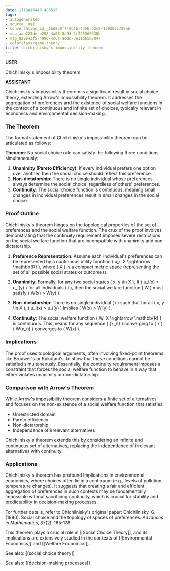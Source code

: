 ```yaml
---
date: 1718416443.485515
tags:
- autogenerated
- source__oai
- conversation_id__1bd859f7-0bfb-4356-b2c0-169386c729ab
- msg_aaa223de-e298-4a08-8a93-1c725568330b
- msg_829b43f5-4080-4c6f-addb-7e11db5b7847
- colorclass/game-theory
title: chichilnisky's impossibility theorem
---
```


**USER**

Chichilnisky's impossibility theorem


**ASSISTANT**

Chichilnisky's impossibility theorem is a significant result in social choice theory, extending Arrow's impossibility theorem. It addresses the aggregation of preferences and the existence of social welfare functions in the context of a continuous and infinite set of choices, typically relevant in economics and environmental decision-making.

### The Theorem

The formal statement of Chichilnisky's impossibility theorem can be articulated as follows:

**Theorem**: No social choice rule can satisfy the following three conditions simultaneously:
1. **Unanimity (Pareto Efficiency)**: If every individual prefers one option over another, then the social choice should reflect this preference.
2. **Non-dictatorship**: There is no single individual whose preferences always determine the social choice, regardless of others' preferences.
3. **Continuity**: The social choice function is continuous, meaning small changes in individual preferences result in small changes in the social choice.

### Proof Outline

Chichilnisky's theorem hinges on the topological properties of the set of preferences and the social welfare function. The crux of the proof involves demonstrating that the continuity requirement imposes severe restrictions on the social welfare function that are incompatible with unanimity and non-dictatorship.

1. **Preference Representation**: Assume each individual's preferences can be represented by a continuous utility function \( u_i: X \rightarrow \mathbb{R} \), where \( X \) is a compact metric space (representing the set of all possible social states or outcomes).

2. **Unanimity**: Formally, for any two social states \( x, y \in X \), if \( u_i(x) > u_i(y) \) for all individuals \( i \), then the social welfare function \( W \) must satisfy \( W(x) > W(y) \).

3. **Non-dictatorship**: There is no single individual \( i \) such that for all \( x, y \in X \), \( u_i(x) > u_i(y) \) implies \( W(x) > W(y) \).

4. **Continuity**: The social welfare function \( W: X \rightarrow \mathbb{R} \) is continuous. This means for any sequence \( \{x_n\} \) converging to \( x \), \( W(x_n) \) converges to \( W(x) \).

### Implications

The proof uses topological arguments, often involving fixed-point theorems like Brouwer's or Kakutani's, to show that these conditions cannot be satisfied simultaneously. Essentially, the continuity requirement imposes a constraint that forces the social welfare function to behave in a way that either violates unanimity or non-dictatorship.

### Comparison with Arrow's Theorem

While Arrow's impossibility theorem considers a finite set of alternatives and focuses on the non-existence of a social welfare function that satisfies:
- Unrestricted domain
- Pareto efficiency
- Non-dictatorship
- Independence of irrelevant alternatives

Chichilnisky's theorem extends this by considering an infinite and continuous set of alternatives, replacing the independence of irrelevant alternatives with continuity.

### Applications

Chichilnisky's theorem has profound implications in environmental economics, where choices often lie in a continuum (e.g., levels of pollution, temperature changes). It suggests that creating a fair and efficient aggregation of preferences in such contexts may be fundamentally impossible without sacrificing continuity, which is crucial for stability and predictability in decision-making processes.

For further details, refer to Chichilnisky's original paper:
Chichilnisky, G. (1980). Social choice and the topology of spaces of preferences. *Advances in Mathematics*, 37(2), 165-178.

This theorem plays a crucial role in [[Social Choice Theory]], and its implications are extensively studied in the contexts of [[Environmental Economics]] and [[Welfare Economics]].

See also: [[social choice theory]]


See also: [[decision-making processes]]